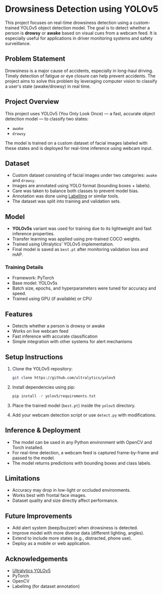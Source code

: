 # Drowsiness Detection using YOLOv5

This project focuses on real-time drowsiness detection using a custom-trained YOLOv5 object detection model. The goal is to detect whether a person is **drowsy** or **awake** based on visual cues from a webcam feed. It is especially useful for applications in driver monitoring systems and safety surveillance.

## Problem Statement

Drowsiness is a major cause of accidents, especially in long-haul driving. Timely detection of fatigue or eye closure can help prevent accidents. The project aims to solve this problem by leveraging computer vision to classify a user's state (awake/drowsy) in real time.

## Project Overview

This project uses YOLOv5 (You Only Look Once) — a fast, accurate object detection model — to classify two states:

- `awake`
- `drowsy`

The model is trained on a custom dataset of facial images labeled with these states and is deployed for real-time inference using webcam input.

## Dataset

- Custom dataset consisting of facial images under two categories: `awake` and `drowsy`.
- Images are annotated using YOLO format (bounding boxes + labels).
- Care was taken to balance both classes to prevent model bias.
- Annotation was done using [LabelImg](https://github.com/tzutalin/labelImg) or similar tools.
- The dataset was split into training and validation sets.

## Model

- **YOLOv5s** variant was used for training due to its lightweight and fast inference properties.
- Transfer learning was applied using pre-trained COCO weights.
- Trained using Ultralytics’ YOLOv5 implementation.
- Final model is saved as `best.pt` after monitoring validation loss and mAP.

### Training Details

- Framework: PyTorch
- Base model: YOLOv5s
- Batch size, epochs, and hyperparameters were tuned for accuracy and speed.
- Trained using GPU (if available) or CPU


## Features

* Detects whether a person is drowsy or awake
* Works on live webcam feed
* Fast inference with accurate classification
* Simple integration with other systems for alert mechanisms

## Setup Instructions

1. Clone the YOLOv5 repository:

   ```bash
   git clone https://github.com/ultralytics/yolov5
   ```

2. Install dependencies using pip:

   ```bash
   pip install -r yolov5/requirements.txt
   ```

3. Place the trained model (`best.pt`) inside the `yolov5` directory.

4. Add your webcam detection script or use `detect.py` with modifications.

## Inference & Deployment

* The model can be used in any Python environment with OpenCV and Torch installed.
* For real-time detection, a webcam feed is captured frame-by-frame and passed to the model.
* The model returns predictions with bounding boxes and class labels.

## Limitations

* Accuracy may drop in low-light or occluded environments.
* Works best with frontal face images.
* Dataset quality and size directly affect performance.

## Future Improvements

* Add alert system (beep/buzzer) when drowsiness is detected.
* Improve model with more diverse data (different lighting, angles).
* Extend to include more states (e.g., distracted, phone use).
* Deploy as a mobile or web application.

## Acknowledgements

* [Ultralytics YOLOv5](https://github.com/ultralytics/yolov5)
* PyTorch
* OpenCV
* LabelImg (for dataset annotation)


